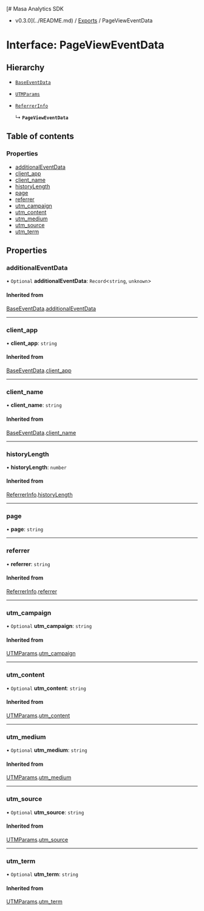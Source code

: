 [# Masa Analytics SDK
 - v0.3.0](../README.md) / [Exports](../modules.md) / PageViewEventData

# Interface: PageViewEventData

## Hierarchy

- [`BaseEventData`](BaseEventData.md)

- [`UTMParams`](UTMParams.md)

- [`ReferrerInfo`](ReferrerInfo.md)

  ↳ **`PageViewEventData`**

## Table of contents

### Properties

- [additionalEventData](PageViewEventData.md#additionaleventdata)
- [client\_app](PageViewEventData.md#client_app)
- [client\_name](PageViewEventData.md#client_name)
- [historyLength](PageViewEventData.md#historylength)
- [page](PageViewEventData.md#page)
- [referrer](PageViewEventData.md#referrer)
- [utm\_campaign](PageViewEventData.md#utm_campaign)
- [utm\_content](PageViewEventData.md#utm_content)
- [utm\_medium](PageViewEventData.md#utm_medium)
- [utm\_source](PageViewEventData.md#utm_source)
- [utm\_term](PageViewEventData.md#utm_term)

## Properties

### additionalEventData

• `Optional` **additionalEventData**: `Record`\<`string`, `unknown`\>

#### Inherited from

[BaseEventData](BaseEventData.md).[additionalEventData](BaseEventData.md#additionaleventdata)

___

### client\_app

• **client\_app**: `string`

#### Inherited from

[BaseEventData](BaseEventData.md).[client_app](BaseEventData.md#client_app)

___

### client\_name

• **client\_name**: `string`

#### Inherited from

[BaseEventData](BaseEventData.md).[client_name](BaseEventData.md#client_name)

___

### historyLength

• **historyLength**: `number`

#### Inherited from

[ReferrerInfo](ReferrerInfo.md).[historyLength](ReferrerInfo.md#historylength)

___

### page

• **page**: `string`

___

### referrer

• **referrer**: `string`

#### Inherited from

[ReferrerInfo](ReferrerInfo.md).[referrer](ReferrerInfo.md#referrer)

___

### utm\_campaign

• `Optional` **utm\_campaign**: `string`

#### Inherited from

[UTMParams](UTMParams.md).[utm_campaign](UTMParams.md#utm_campaign)

___

### utm\_content

• `Optional` **utm\_content**: `string`

#### Inherited from

[UTMParams](UTMParams.md).[utm_content](UTMParams.md#utm_content)

___

### utm\_medium

• `Optional` **utm\_medium**: `string`

#### Inherited from

[UTMParams](UTMParams.md).[utm_medium](UTMParams.md#utm_medium)

___

### utm\_source

• `Optional` **utm\_source**: `string`

#### Inherited from

[UTMParams](UTMParams.md).[utm_source](UTMParams.md#utm_source)

___

### utm\_term

• `Optional` **utm\_term**: `string`

#### Inherited from

[UTMParams](UTMParams.md).[utm_term](UTMParams.md#utm_term)
